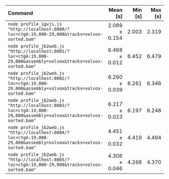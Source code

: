 | Command | Mean [s] | Min [s] | Max [s] | Relative |
|:---|---:|---:|---:|---:|
| `node profile_igvjs.js "http://localhost:8000/?loc=ctgA:19,000-29,000&tracks=volvox-sorted.bam"` | 2.089 ± 0.154 | 2.003 | 2.319 | 1.00 |
| `node profile_jb2web.js "http://localhost:8001/?loc=ctgA:19,000-29,000&assembly=volvox&tracks=volvox-sorted.bam"` | 6.468 ± 0.012 | 6.452 | 6.479 | 3.10 ± 0.23 |
| `node profile_jb2web.js "http://localhost:8002/?loc=ctgA:19,000-29,000&assembly=volvox&tracks=volvox-sorted.bam"` | 6.290 ± 0.039 | 6.261 | 6.346 | 3.01 ± 0.22 |
| `node profile_jb2web.js "http://localhost:8003/?loc=ctgA:19,000-29,000&assembly=volvox&tracks=volvox-sorted.bam"` | 6.217 ± 0.023 | 6.197 | 6.248 | 2.98 ± 0.22 |
| `node profile_jb2web.js "http://localhost:8004/?loc=ctgA:19,000-29,000&assembly=volvox&tracks=volvox-sorted.bam"` | 4.451 ± 0.032 | 4.419 | 4.494 | 2.13 ± 0.16 |
| `node profile_jb2web.js "http://localhost:8005/?loc=ctgA:19,000-29,000&tracks=volvox-sorted.bam"` | 4.306 ± 0.046 | 4.268 | 4.370 | 2.06 ± 0.15 |

